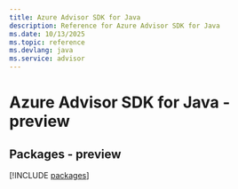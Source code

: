```yaml
---
title: Azure Advisor SDK for Java
description: Reference for Azure Advisor SDK for Java
ms.date: 10/13/2025
ms.topic: reference
ms.devlang: java
ms.service: advisor
---
```

# Azure Advisor SDK for Java - preview
## Packages - preview
[!INCLUDE [packages](advisor-index.md)]